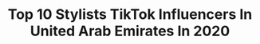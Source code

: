 ---
title: Top 10 Stylists TikTok Influencers In United Arab Emirates In 2020
description: >-
  Find top stylists TikTok influencers in United Arab Emirates in 2020. Most popular hashtags: #stylishvssavage #tiktok #foryoupage #duet.
platform: TikTok
hits: 21
text_top: See the most popular TikTok influencers on inBeat.
text_bottom: Our database holds 21 TikTok influencers like this in United Arab Emirates for you to collaborate.
profiles:
  - username: "jhane35aquaruis"
    fullname: >-
      Jhane31-84
    bio: >-
      follow kita follow back mo aqo..❤qo nrin po kau tnx
    location: "United Arab Emirates"
    followers: 2469
    engagement: 3646
    commentsToLikes: 0.125000
    id: ckahv0p40kpod0i78iimwhzpf
    verified: false
    hashtags: "#stylishvssavage, #duet, #nonstopcooldance, #danztikbatch13"
  - username: "sameershaikh1"
    fullname: >-
      سمير شيخ
    bio: >-
      ✈️ Dubai 🇦🇪 🎥📽Be your own hero 🎬 talk to me on instagram😍 Support for 50k
    location: "United Arab Emirates"
    followers: 44600
    engagement: 1243
    commentsToLikes: 0.047485
    id: ck9ke99o3xv4b0j78pnslw7fv
    verified: false
    hashtags: "#tiktokindia, #trending, #dothelifebuoy, #tiktok"
  - username: "psycobro"
    fullname: >-
      psycobro
    bio: >-
      tiktok lover😍❤️no politics❤️DXB♥️🇦🇪
    location: "United Arab Emirates"
    followers: 5029
    engagement: 1123
    commentsToLikes: 0.026566
    id: ckbkelaf75dvd0j23ob9dsz04
    verified: false
    hashtags: "#stayathome, #1millionaudiiton, #missingyou, #1millionviews"
  - username: "iam.sandrella"
    fullname: >-
      iam.sandrella
    bio: >-
      Follow my Instagram: Iam.sandrella
    location: "United Arab Emirates"
    followers: 14200
    engagement: 315
    commentsToLikes: 0.057888
    id: ckbfew6ox98ei0j23ombf5eeg
    verified: false
    hashtags: "#howmany, #lipsync, #stylishvssavage, #idontknow"
  - username: "mohitbatra54"
    fullname: >-
      Mohit Batra
    bio: >-
      #tuchiluchi 🇮🇳-🇦🇪 In a world where you can be anyone, be yourself
    location: "United Arab Emirates"
    followers: 7296
    engagement: 1068
    commentsToLikes: 0.023114
    id: ck8fbws0k57er0j78dfn6rp2k
    verified: false
    hashtags: "#couplelove, #foryourpage, #ownconcept, #tiktokers"
  - username: "dankani3"
    fullname: >-
      Dankani’s family❤️
    bio: >-
      You Always Gain By Given Love ❤️ 📍🇦🇪 Give Away at 20k🔔🎁🎉🎁
    location: "United Arab Emirates"
    followers: 16800
    engagement: 721
    commentsToLikes: 0.032848
    id: ckcjjdig8db1u0j2338d3kh5v
    verified: false
    hashtags: "#dontleavemechallenge, #gym, #funnyvideo, #fun"
  - username: "gul.noor"
    fullname: >-
      Gul
    bio: >-
      🇵🇰..🇦🇫..💓...Pat
    location: "United Arab Emirates"
    followers: 14300
    engagement: 2892
    commentsToLikes: 0.064742
    id: cka8dwbh4uh690i78x51f7nuo
    verified: false
    hashtags: "#mariachi, #gul, #peshawar, #parippuvad"
  - username: "nanzypanickar"
    fullname: >-
      Nandhini Panickar
    bio: >-
      South Indian girl with Northy tadka.... 
    location: "United Arab Emirates"
    followers: 9503
    engagement: 2237
    commentsToLikes: 0.033150
    id: ckbf9vwqa174u0j23x84wivsn
    verified: false
    hashtags: "#boredinthehouse, #sharethecare, #duet, #pagal"
  - username: "sunainaanjum"
    fullname: >-
      Sunaina Anjum
    bio: >-
      You have to learn to fight alone! IG : sunaina_anjum°♡ Dimple Queen
    location: "United Arab Emirates"
    followers: 4026
    engagement: 2230
    commentsToLikes: 0.073102
    id: ck8z480mecow10j78w8i5n3gz
    verified: false
    hashtags: "#tiktoker, #lovesong, #duetwithme, #trendy"
  - username: "urvashipatel2688"
    fullname: >-
      Urvashi Patel
    bio: >-
      
    location: "United Arab Emirates"
    followers: 3586
    engagement: 2724
    commentsToLikes: 0.047680
    id: ckb9jpfqbb3m90j23igd7tmfe
    verified: false
    hashtags: "#stayathome, #gujjugirl, #foryoupage, #viral"
---